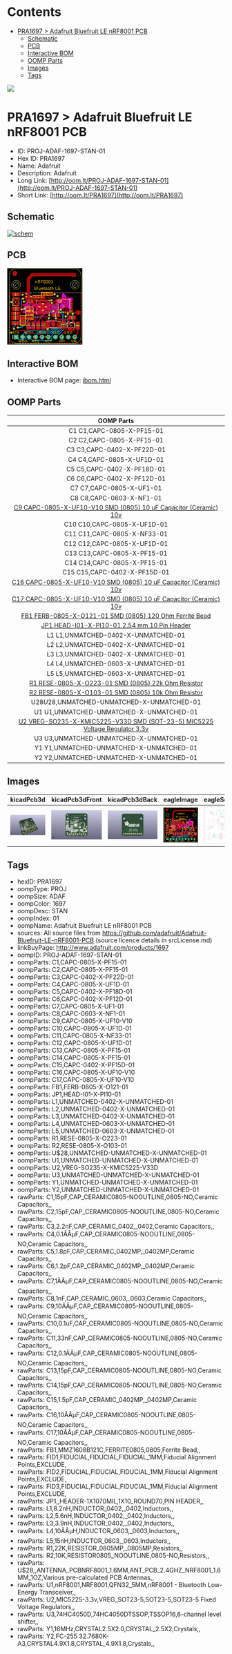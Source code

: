 



Contents
========

* [PRA1697 > Adafruit Bluefruit LE nRF8001 PCB](#pra1697--adafruit-bluefruit-le-nrf8001-pcb)
	* [Schematic](#schematic)
	* [PCB](#pcb)
	* [Interactive BOM](#interactive-bom)
	* [OOMP Parts](#oomp-parts)
	* [Images](#images)
	* [Tags](#tags)
  
![][im]
# PRA1697 > Adafruit Bluefruit LE nRF8001 PCB

- ID: PROJ-ADAF-1697-STAN-01
- Hex ID: PRA1697
- Name: Adafruit
- Description: Adafruit
- Long Link: [http://oom.lt/PROJ-ADAF-1697-STAN-01](http://oom.lt/PROJ-ADAF-1697-STAN-01)
- Short Link: [http://oom.lt/PRA1697](http://oom.lt/PRA1697)

## Schematic
  
[![schem](eagleSchemImage.png)](eagleSchemImage.png)
## PCB
  
[![pcb](eagleImage.png)](eagleImage.png)
## Interactive BOM

- Interactive BOM page: [ibom.html](https://htmlpreview.github.io/?https://github.com/oomlout/oomlout_OOMP_projects/blob/main/PROJ-ADAF-1697-STAN-01/kicad/bom/ibom.html)

## OOMP Parts
  

|OOMP Parts|
| :---: |
|C1 C1,CAPC-0805-X-PF15-01|
|C2 C2,CAPC-0805-X-PF15-01|
|C3 C3,CAPC-0402-X-PF22D-01|
|C4 C4,CAPC-0805-X-UF1D-01|
|C5 C5,CAPC-0402-X-PF18D-01|
|C6 C6,CAPC-0402-X-PF12D-01|
|C7 C7,CAPC-0805-X-UF1-01|
|C8 C8,CAPC-0603-X-NF1-01|
|[C9 CAPC-0805-X-UF10-V10 SMD (0805) 10 uF Capacitor (Ceramic) 10v](https://github.com/oomlout/oomlout_OOMP_parts/tree/main/CAPC-0805-X-UF10-V10/)|
|C10 C10,CAPC-0805-X-UF1D-01|
|C11 C11,CAPC-0805-X-NF33-01|
|C12 C12,CAPC-0805-X-UF1D-01|
|C13 C13,CAPC-0805-X-PF15-01|
|C14 C14,CAPC-0805-X-PF15-01|
|C15 C15,CAPC-0402-X-PF15D-01|
|[C16 CAPC-0805-X-UF10-V10 SMD (0805) 10 uF Capacitor (Ceramic) 10v](https://github.com/oomlout/oomlout_OOMP_parts/tree/main/CAPC-0805-X-UF10-V10/)|
|[C17 CAPC-0805-X-UF10-V10 SMD (0805) 10 uF Capacitor (Ceramic) 10v](https://github.com/oomlout/oomlout_OOMP_parts/tree/main/CAPC-0805-X-UF10-V10/)|
|[FB1 FERB-0805-X-O121-01 SMD (0805) 120 Ohm Ferrite Bead](https://github.com/oomlout/oomlout_OOMP_parts/tree/main/FERB-0805-X-O121-01/)|
|[JP1 HEAD-I01-X-PI10-01 2.54 mm 10 Pin Header](https://github.com/oomlout/oomlout_OOMP_parts/tree/main/HEAD-I01-X-PI10-01/)|
|L1 L1,UNMATCHED-0402-X-UNMATCHED-01|
|L2 L2,UNMATCHED-0402-X-UNMATCHED-01|
|L3 L3,UNMATCHED-0402-X-UNMATCHED-01|
|L4 L4,UNMATCHED-0603-X-UNMATCHED-01|
|L5 L5,UNMATCHED-0603-X-UNMATCHED-01|
|[R1 RESE-0805-X-O223-01 SMD (0805) 22k Ohm Resistor](https://github.com/oomlout/oomlout_OOMP_parts/tree/main/RESE-0805-X-O223-01/)|
|[R2 RESE-0805-X-O103-01 SMD (0805) 10k Ohm Resistor](https://github.com/oomlout/oomlout_OOMP_parts/tree/main/RESE-0805-X-O103-01/)|
|U$28 U$28,UNMATCHED-UNMATCHED-X-UNMATCHED-01|
|U1 U1,UNMATCHED-UNMATCHED-X-UNMATCHED-01|
|[U2 VREG-SO235-X-KMIC5225-V33D SMD (SOT-23-5) MIC5225 Voltage Regulator 3.3v](https://github.com/oomlout/oomlout_OOMP_parts/tree/main/VREG-SO235-X-KMIC5225-V33D/)|
|U3 U3,UNMATCHED-UNMATCHED-X-UNMATCHED-01|
|Y1 Y1,UNMATCHED-UNMATCHED-X-UNMATCHED-01|
|Y2 Y2,UNMATCHED-UNMATCHED-X-UNMATCHED-01|

## Images
  
  

|kicadPcb3d|kicadPcb3dFront|kicadPcb3dBack|eagleImage|eagleSchemImage|
| :---: | :---: | :---: | :---: | :---: |
|[![kicadPcb3d](kicadPcb3d_140.png)](kicadPcb3d.png)|[![kicadPcb3dFront](kicadPcb3dFront_140.png)](kicadPcb3dFront.png)|[![kicadPcb3dBack](kicadPcb3dBack_140.png)](kicadPcb3dBack.png)|[![eagleImage](eagleImage_140.png)](eagleImage.png)|[![eagleSchemImage](eagleSchemImage_140.png)](eagleSchemImage.png)|

## Tags

- hexID: PRA1697
- oompType: PROJ
- oompSize: ADAF
- oompColor: 1697
- oompDesc: STAN
- oompIndex: 01
- oompName: Adafruit Bluefruit LE nRF8001 PCB
- sources: All source files from https://github.com/adafruit/Adafruit-Bluefruit-LE-nRF8001-PCB (source licence details in srcLicense.md)
- linkBuyPage: http://www.adafruit.com/products/1697
- oompID: PROJ-ADAF-1697-STAN-01
- oompParts: C1,CAPC-0805-X-PF15-01
- oompParts: C2,CAPC-0805-X-PF15-01
- oompParts: C3,CAPC-0402-X-PF22D-01
- oompParts: C4,CAPC-0805-X-UF1D-01
- oompParts: C5,CAPC-0402-X-PF18D-01
- oompParts: C6,CAPC-0402-X-PF12D-01
- oompParts: C7,CAPC-0805-X-UF1-01
- oompParts: C8,CAPC-0603-X-NF1-01
- oompParts: C9,CAPC-0805-X-UF10-V10
- oompParts: C10,CAPC-0805-X-UF1D-01
- oompParts: C11,CAPC-0805-X-NF33-01
- oompParts: C12,CAPC-0805-X-UF1D-01
- oompParts: C13,CAPC-0805-X-PF15-01
- oompParts: C14,CAPC-0805-X-PF15-01
- oompParts: C15,CAPC-0402-X-PF15D-01
- oompParts: C16,CAPC-0805-X-UF10-V10
- oompParts: C17,CAPC-0805-X-UF10-V10
- oompParts: FB1,FERB-0805-X-O121-01
- oompParts: JP1,HEAD-I01-X-PI10-01
- oompParts: L1,UNMATCHED-0402-X-UNMATCHED-01
- oompParts: L2,UNMATCHED-0402-X-UNMATCHED-01
- oompParts: L3,UNMATCHED-0402-X-UNMATCHED-01
- oompParts: L4,UNMATCHED-0603-X-UNMATCHED-01
- oompParts: L5,UNMATCHED-0603-X-UNMATCHED-01
- oompParts: R1,RESE-0805-X-O223-01
- oompParts: R2,RESE-0805-X-O103-01
- oompParts: U$28,UNMATCHED-UNMATCHED-X-UNMATCHED-01
- oompParts: U1,UNMATCHED-UNMATCHED-X-UNMATCHED-01
- oompParts: U2,VREG-SO235-X-KMIC5225-V33D
- oompParts: U3,UNMATCHED-UNMATCHED-X-UNMATCHED-01
- oompParts: Y1,UNMATCHED-UNMATCHED-X-UNMATCHED-01
- oompParts: Y2,UNMATCHED-UNMATCHED-X-UNMATCHED-01
- rawParts: C1,15pF,CAP_CERAMIC0805-NOOUTLINE,0805-NO,Ceramic Capacitors,,
- rawParts: C2,15pF,CAP_CERAMIC0805-NOOUTLINE,0805-NO,Ceramic Capacitors,,
- rawParts: C3,2.2nF,CAP_CERAMIC_0402,_0402,Ceramic Capacitors,,
- rawParts: C4,0.1ÃÂµF,CAP_CERAMIC0805-NOOUTLINE,0805-NO,Ceramic Capacitors,,
- rawParts: C5,1.8pF,CAP_CERAMIC_0402MP,_0402MP,Ceramic Capacitors,,
- rawParts: C6,1.2pF,CAP_CERAMIC_0402MP,_0402MP,Ceramic Capacitors,,
- rawParts: C7,1ÃÂµF,CAP_CERAMIC0805-NOOUTLINE,0805-NO,Ceramic Capacitors,,
- rawParts: C8,1nF,CAP_CERAMIC_0603,_0603,Ceramic Capacitors,,
- rawParts: C9,10ÃÂµF,CAP_CERAMIC0805-NOOUTLINE,0805-NO,Ceramic Capacitors,,
- rawParts: C10,0.1uF,CAP_CERAMIC0805-NOOUTLINE,0805-NO,Ceramic Capacitors,,
- rawParts: C11,33nF,CAP_CERAMIC0805-NOOUTLINE,0805-NO,Ceramic Capacitors,,
- rawParts: C12,0.1ÃÂµF,CAP_CERAMIC0805-NOOUTLINE,0805-NO,Ceramic Capacitors,,
- rawParts: C13,15pF,CAP_CERAMIC0805-NOOUTLINE,0805-NO,Ceramic Capacitors,,
- rawParts: C14,15pF,CAP_CERAMIC0805-NOOUTLINE,0805-NO,Ceramic Capacitors,,
- rawParts: C15,1.5pF,CAP_CERAMIC_0402MP,_0402MP,Ceramic Capacitors,,
- rawParts: C16,10ÃÂµF,CAP_CERAMIC0805-NOOUTLINE,0805-NO,Ceramic Capacitors,,
- rawParts: C17,10ÃÂµF,CAP_CERAMIC0805-NOOUTLINE,0805-NO,Ceramic Capacitors,,
- rawParts: FB1,MMZ1608B121C,FERRITE0805,0805,Ferrite Bead,,
- rawParts: FID1,FIDUCIAL,FIDUCIAL,FIDUCIAL_1MM,Fiducial Alignment Points,EXCLUDE,
- rawParts: FID2,FIDUCIAL,FIDUCIAL,FIDUCIAL_1MM,Fiducial Alignment Points,EXCLUDE,
- rawParts: FID3,FIDUCIAL,FIDUCIAL,FIDUCIAL_1MM,Fiducial Alignment Points,EXCLUDE,
- rawParts: JP1,,HEADER-1X1070MIL,1X10_ROUND70,PIN HEADER,,
- rawParts: L1,8.2nH,INDUCTOR_0402,_0402,Inductors,,
- rawParts: L2,5.6nH,INDUCTOR_0402,_0402,Inductors,,
- rawParts: L3,3.9nH,INDUCTOR_0402,_0402,Inductors,,
- rawParts: L4,10ÃÂµH,INDUCTOR_0603,_0603,Inductors,,
- rawParts: L5,15nH,INDUCTOR_0603,_0603,Inductors,,
- rawParts: R1,22K,RESISTOR_0805MP,_0805MP,Resistors,,
- rawParts: R2,10K,RESISTOR0805_NOOUTLINE,0805-NO,Resistors,,
- rawParts: U$28,,ANTENNA_PCBNRF8001_1.6MM,ANT_PCB_2.4GHZ_NRF8001_1.6MM_1OZ,Various pre-calculated PCB Antennas,,
- rawParts: U1,nRF8001,NRF8001,QFN32_5MM,nRF8001 - Bluetooth Low-Energy Transceiver,,
- rawParts: U2,MIC5225-3.3v,VREG_SOT23-5,SOT23-5,SOT23-5 Fixed Voltage Regulators,,
- rawParts: U3,74HC4050D,74HC4050DTSSOP,TSSOP16,6-channel level shifter,,
- rawParts: Y1,16MHz,CRYSTAL2.5X2.0,CRYSTAL_2.5X2,Crystals,,
- rawParts: Y2,FC-255 32.7680K-A3,CRYSTAL4.9X1.8,CRYSTAL_4.9X1.8,Crystals,,



[im]: kicadPcb3d_450.png
